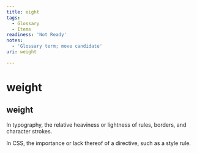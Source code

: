 ```yaml
---
title: eight
tags:
  - Glossary
  - Items
readiness: 'Not Ready'
notes:
  - 'Glossary term; move candidate'
uri: weight

---
```

# weight

## weight

In typography, the relative heaviness or lightness of rules, borders, and character strokes.

In CSS, the importance or lack thereof of a directive, such as a style rule.

